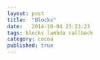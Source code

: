 ```yaml
---
layout: post
title:  "Blocks"
date:   2014-10-04 23:23:23
tags: blocks lambda callback
category: cocoa
published: true
---
```

